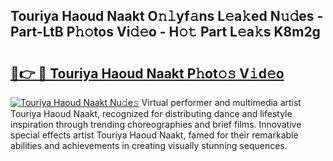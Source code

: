 ## Touriya Haoud Naakt O𝚗𝚕yf𝚊ns L𝚎a𝚔ed N𝚞𝚍es - Part-LtB P𝚑𝚘tos Vi𝚍𝚎o - H𝚘𝚝 Part L𝚎a𝚔s K8m2g

# <h2><a href="http://kfdfpom.oniu.top/?m=Touriya+Haoud+Naakt">🔗👉 🔴 Touriya Haoud Naakt P𝚑ot𝚘𝚜 V𝚒d𝚎o</a></h2>

[![Touriya Haoud Naakt Nu𝚍e𝚜](https://i.imgur.com/0qMVB7G.gif)](http://kfdfpom.oniu.top/?m=Touriya+Haoud+Naakt)
Virtual performer and multimedia artist Touriya Haoud Naakt, recognized for distributing dance and lifestyle inspiration through trending choreographies and brief films. Innovative special effects artist Touriya Haoud Naakt, famed for their remarkable abilities and achievements in creating visually stunning sequences.  
